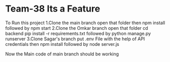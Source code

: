 # Team-38 Its a Feature

To Run this project 
1.Clone the main branch open that folder then npm install followed by npm start
2.Clone the Omkar branch open that folder cd backend pip install -r requirements.txt followed by python manage.py runserver
3.Clone Sagar's branch put .env File with the help of API credentials then npm install followed by node server.js

Now the Main code of main branch should be working
